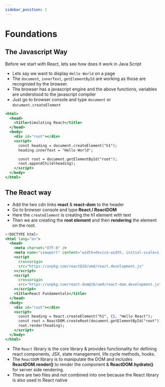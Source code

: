 ```yaml
---
sidebar_position: 1
---
```


# Foundations

## The Javascript Way

Before we start with React, lets see how does it work in Java Script
- Lets say we want to display `Hello World` on a page
- The `document`, `innerText`, `getElementById` are working as those are recognized by the browser.
- The browser has a javascript engine and the above functions, variables are understood to the javascript compiler
- Just go to browser console and type `document` or `document.createElement`

```jsx
<html>
  <head>
    <title>Simulating React</title>
  </head>
  <body>
    <div id="root"></div>
    <script>
      const heading = document.createElement("h1");
      heading.innerText = "Hello World";

      const root = document.getElementById("root");
      root.appendChild(heading);
    </script>
  </body>
</html>
```

## The React way
- Add the two cdn links **react** & **react-dom** to the header
- Go to browser console and type **React / ReactDOM**
- Here the `createElement` is creating the h1 element with text
- Then we are creating the **root element** and then **rendering** the element on the root.

```jsx
<!DOCTYPE html>
<html lang="en">
  <head>
    <meta charset="UTF-8" />
    <meta name="viewport" content="width=device-width, initial-scale=1.0" />
    <script
      crossorigin
      src="https://unpkg.com/react@18/umd/react.development.js"
    ></script>
    <script
      crossorigin
      src="https://unpkg.com/react-dom@18/umd/react-dom.development.js"
    ></script>
    <title>React Fundamentals</title>
  </head>
  <body>
    <div id="root"></div>
    <script>
      const heading = React.createElement("h1", {}, "Hello React");
      const root = ReactDOM.createRoot(document.getElementById("root"));
      root.render(heading);
    </script>
  </body>
</html>
```
- The `React` library is the core library & provides functionality for defining react components, JSX, state management, life cycle methods, hooks.
- The `ReactDOM` library is to manipulate the DOM and includes **ReactDOM.render()** to render the component & **ReactDOM.hydrate()** for server side rendering.
- There are two files and not combined into one because the React library is also used in React native